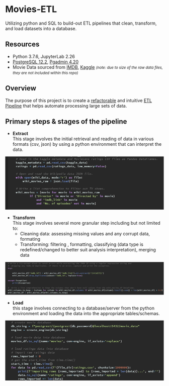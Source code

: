 # Movies-ETL
Utilizing python and SQL to build-out ETL pipelines that clean, transform, and load datasets into a database. 

##  Resources 
- Python 3.7.6, JupyterLab 2.26
- [PostgreSQL 12.2](https://www.postgresql.org/), [Pgadmin 4.20](https://www.pgadmin.org/) 
- Movie Data sourced from [IMDB](https://developer.imdb.com/?ref=ft_ds), [Kaggle](https://www.kaggle.com/) <small><i>(note: due to size of the raw data files, they are not included within this repo) </i></small>

## Overview 
The purpose of this project is to create a [refactorable](https://en.wikipedia.org/wiki/Code_refactoring) and intuitive [ETL Pipeline](https://databricks.com/glossary/etl-pipeline#:~:text=Back%20to%20glossary%20An%20ETL,Extract%2C%20Transform%2C%20and%20Load.) that helps automate processing large sets of data. 


## Primary steps & stages of the pipeline 

- <b>Extract</b><br>
This stage involves the initial retrieval and reading of data in various formats (csv, json) by using a python environment that can interpret the data. 

![pipeline_1](https://github.com/DonnieData/Movies-ETL/blob/main/Resource/image/pipeline_1.png)

- <b>Transform</b><br>
This stage involves several more granular step including but not limited to: 
  - Cleaning data: assessing missing values and any corrupt data, formating   
  - Transforming: filtering , formatting, classifying (data type is redefined/changed to better suit analysis interpretation), merging data
  
![pipeline_2](https://github.com/DonnieData/Movies-ETL/blob/main/Resource/image/pipeline_2.png)

- <b>Load</b><br>
this stage involves connecting to a database/server from the python environment and loading the data into the appropriate tables/schemas. 

![pipeline_4](https://github.com/DonnieData/Movies-ETL/blob/main/Resource/image/pipeline_4.png)
